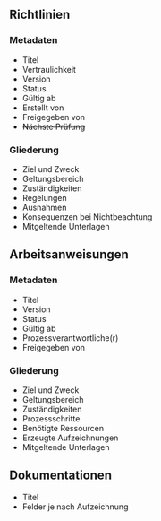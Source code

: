 ## Richtlinien
### Metadaten
- Titel
- Vertraulichkeit
- Version
- Status
- Gültig ab
- Erstellt von
- Freigegeben von
- ~~Nächste Prüfung~~
### Gliederung
- Ziel und Zweck
- Geltungsbereich
- Zuständigkeiten
- Regelungen
- Ausnahmen
- Konsequenzen bei Nichtbeachtung
- Mitgeltende Unterlagen
## Arbeitsanweisungen
### Metadaten
- Titel
- Version
- Status
- Gültig ab
- Prozessverantwortliche(r)
- Freigegeben von
### Gliederung
- Ziel und Zweck
- Geltungsbereich
- Zuständigkeiten
- Prozessschritte
- Benötigte Ressourcen
- Erzeugte Aufzeichnungen
- Mitgeltende Unterlagen
## Dokumentationen
- Titel
- Felder je nach Aufzeichnung